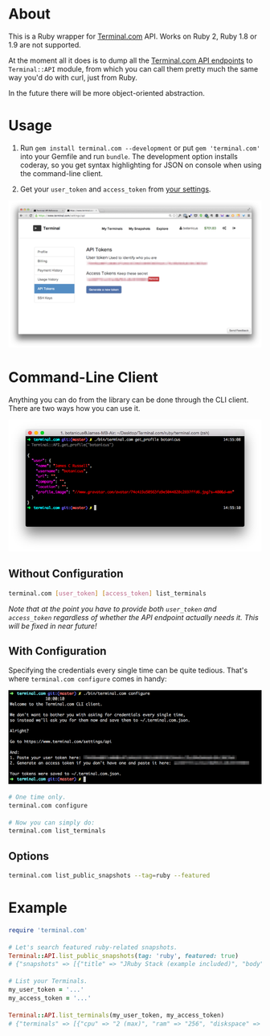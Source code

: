 # About

This is a Ruby wrapper for [Terminal.com](https://www.terminal.com) API. Works on Ruby 2, Ruby 1.8 or 1.9 are not supported.

At the moment all it does is to dump all the [Terminal.com API endpoints](https://www.terminal.com/api/docs) to `Terminal::API` module, from which you can call them pretty much the same way you'd do with curl, just from Ruby.

In the future there will be more object-oriented abstraction.

# Usage

1. Run `gem install terminal.com --development` or put `gem 'terminal.com'` into your Gemfile and run `bundle`. The development option installs coderay, so you get syntax highlighting for JSON on console when using the command-line client.

2. Get your `user_token` and `access_token` from [your settings](https://www.terminal.com/settings/api).

![](docs/terminal-com-api-keys.png)

# Command-Line Client

Anything you can do from the library can be done through the CLI client. There are two ways how you can use it.

![](docs/terminal-cli-client.png)

## Without Configuration

```bash
terminal.com [user_token] [access_token] list_terminals
```

*Note that at the point you have to provide both `user_token` and `access_token` regardless of whether the API endpoint actually needs it. This will be fixed in near future!*

## With Configuration

Specifying the credentials every single time can be quite tedious. That's where `terminal.com configure` comes in handy:

![](docs/terminal-com-configure.png)

```bash
# One time only.
terminal.com configure

# Now you can simply do:
terminal.com list_terminals
```

## Options

```bash
terminal.com list_public_snapshots --tag=ruby --featured
```

# Example

```ruby
require 'terminal.com'

# Let's search featured ruby-related snapshots.
Terminal::API.list_public_snapshots(tag: 'ruby', featured: true)
# {"snapshots" => [{"title" => "JRuby Stack (example included)", "body" => "JRuby is a 100% Java implementation of the Ruby programming language. This snapshot also includes a working example, its source code and the tools needed to develop JRuby applications.", ...

# List your Terminals.
my_user_token = '...'
my_access_token = '...'

Terminal::API.list_terminals(my_user_token, my_access_token)
# {"terminals" => [{"cpu" => "2 (max)", "ram" => "256", "diskspace" => "10", "name" => "Coding Interview: John Doe Jr", ...
```
